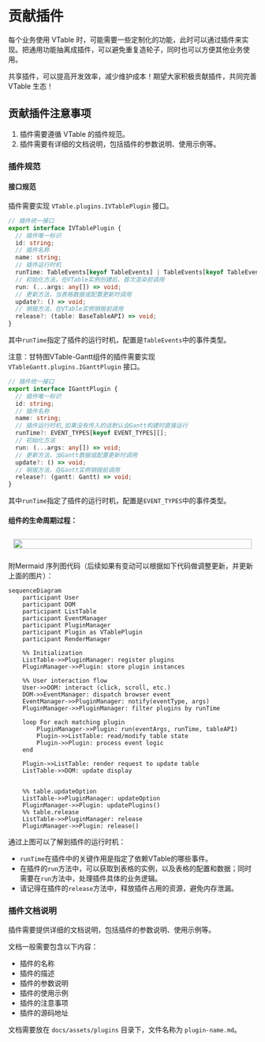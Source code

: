 # 贡献插件

每个业务使用 VTable 时，可能需要一些定制化的功能，此时可以通过插件来实现。把通用功能抽离成插件，可以避免重复造轮子，同时也可以方便其他业务使用。

共享插件，可以提高开发效率，减少维护成本！期望大家积极贡献插件，共同完善 VTable 生态！

## 贡献插件注意事项

1. 插件需要遵循 VTable 的插件规范。
2. 插件需要有详细的文档说明，包括插件的参数说明、使用示例等。

### 插件规范
#### 接口规范

插件需要实现 `VTable.plugins.IVTablePlugin` 接口。

```ts
// 插件统一接口
export interface IVTablePlugin {
  // 插件唯一标识
  id: string;
  // 插件名称
  name: string;
  // 插件运行时机
  runTime: TableEvents[keyof TableEvents] | TableEvents[keyof TableEvents][];
  // 初始化方法，在VTable实例创建后、首次渲染前调用
  run: (...args: any[]) => void;
  // 更新方法，当表格数据或配置更新时调用
  update?: () => void;
  // 销毁方法，在VTable实例销毁前调用
  release?: (table: BaseTableAPI) => void;
}
```

其中`runTime`指定了插件的运行时机，配置是`TableEvents`中的事件类型。

注意：甘特图VTable-Gantt组件的插件需要实现 `VTableGantt.plugins.IGanttPlugin` 接口。

```ts
// 插件统一接口
export interface IGanttPlugin {
  // 插件唯一标识
  id: string;
  // 插件名称
  name: string;
  // 插件运行时机,如果没有传入的话默认会Gantt构建时直接运行
  runTime?: EVENT_TYPES[keyof EVENT_TYPES][];
  // 初始化方法
  run: (...args: any[]) => void;
  // 更新方法，当Gantt数据或配置更新时调用
  update?: () => void;
  // 销毁方法，在Gantt实例销毁前调用
  release?: (gantt: Gantt) => void;   
}
```

其中`runTime`指定了插件的运行时机，配置是`EVENT_TYPES`中的事件类型。

####  组件的生命周期过程：

<div style="display: flex; justify-content: center;  width: 100%;">
  <img src="https://lf9-dp-fe-cms-tos.byteorg.com/obj/bit-cloud/VTable/guide/plugin-lifecycle.jpeg"  style="width: 100%; object-fit: contain; padding: 10px;">
</div>

附Mermaid 序列图代码（后续如果有变动可以根据如下代码做调整更新，并更新上面的图片）：
```mermaid
sequenceDiagram
    participant User
    participant DOM
    participant ListTable
    participant EventManager
    participant PluginManager
    participant Plugin as VTablePlugin
    participant RenderManager
    
    %% Initialization
    ListTable->>PluginManager: register plugins
    PluginManager->>Plugin: store plugin instances
    
    %% User interaction flow
    User->>DOM: interact (click, scroll, etc.)
    DOM->>EventManager: dispatch browser event
    EventManager->>PluginManager: notify(eventType, args)
    PluginManager->>PluginManager: filter plugins by runTime
    
    loop For each matching plugin
        PluginManager->>Plugin: run(eventArgs, runTime, tableAPI)
        Plugin->>ListTable: read/modify table state
        Plugin->>Plugin: process event logic
    end
    
    Plugin->>ListTable: render request to update table
    ListTable->>DOM: update display


    %% table.updateOption
    ListTable->>PluginManager: updateOption
    PluginManager->>Plugin: updatePlugins()
    %% table.release
    ListTable->>PluginManager: release
    PluginManager->>Plugin: release()

```

通过上图可以了解到插件的运行时机：
- `runTime`在插件中的关键作用是指定了依赖VTable的哪些事件。
- 在插件的`run`方法中，可以获取到表格的实例，以及表格的配置和数据；同时需要在`run`方法中，处理插件具体的业务逻辑。
- 请记得在插件的`release`方法中，释放插件占用的资源，避免内存泄漏。

### 插件文档说明

插件需要提供详细的文档说明，包括插件的参数说明、使用示例等。

文档一般需要包含以下内容：
- 插件的名称
- 插件的描述
- 插件的参数说明
- 插件的使用示例
- 插件的注意事项
- 插件的源码地址

文档需要放在 `docs/assets/plugins` 目录下，文件名称为 `plugin-name.md`。


